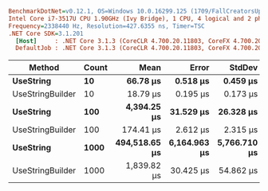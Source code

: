 ``` ini

BenchmarkDotNet=v0.12.1, OS=Windows 10.0.16299.125 (1709/FallCreatorsUpdate/Redstone3)
Intel Core i7-3517U CPU 1.90GHz (Ivy Bridge), 1 CPU, 4 logical and 2 physical cores
Frequency=2338440 Hz, Resolution=427.6355 ns, Timer=TSC
.NET Core SDK=3.1.201
  [Host]     : .NET Core 3.1.3 (CoreCLR 4.700.20.11803, CoreFX 4.700.20.12001), X64 RyuJIT
  DefaultJob : .NET Core 3.1.3 (CoreCLR 4.700.20.11803, CoreFX 4.700.20.12001), X64 RyuJIT


```
|           Method | Count |          Mean |        Error |       StdDev |       Gen 0 |       Gen 1 |       Gen 2 |    Allocated |
|----------------- |------ |--------------:|-------------:|-------------:|------------:|------------:|------------:|-------------:|
|        **UseString** |    **10** |      **66.78 μs** |     **0.518 μs** |     **0.459 μs** |    **105.7129** |           **-** |           **-** |    **216.05 KB** |
| UseStringBuilder |    10 |      18.79 μs |     0.195 μs |     0.173 μs |      4.0283 |           - |           - |      8.29 KB |
|        **UseString** |   **100** |   **4,394.25 μs** |    **31.529 μs** |    **26.328 μs** |   **8609.3750** |           **-** |           **-** |  **17648.01 KB** |
| UseStringBuilder |   100 |     174.41 μs |     2.612 μs |     2.315 μs |     37.3535 |           - |           - |     76.91 KB |
|        **UseString** |  **1000** | **494,518.65 μs** | **6,164.963 μs** | **5,766.710 μs** | **586000.0000** | **507000.0000** | **507000.0000** | **1771582.8 KB** |
| UseStringBuilder |  1000 |   1,839.82 μs |    30.425 μs |    54.862 μs |    140.6250 |     82.0313 |     82.0313 |    742.89 KB |
